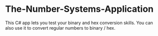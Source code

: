 # The-Number-Systems-Application
 This C# app lets you test your binary and hex conversion skills. You can also use it to convert regular numbers to binary / hex.
